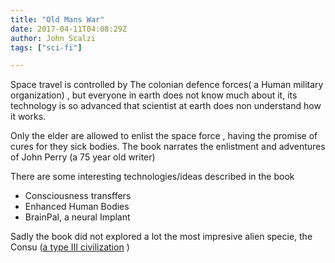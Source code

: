 ```yaml
---
title: "Old Mans War"
date: 2017-04-11T04:08:29Z
author: John Scalzi
tags: ["sci-fi"]

---
```



Space travel is controlled by The colonian defence forces( a Human military organization) , but everyone in earth  does not know
much about it, its technology is  so advanced  that scientist at earth does non understand how it
works. 

Only the elder are allowed to enlist the space force , having the promise of cures for they sick
bodies.  The book narrates the enlistment and adventures of John Perry (a 75 year old writer)


There are some interesting technologies/ideas described in the book
 - Consciousness transffers
 - Enhanced Human Bodies
 - BrainPal, a neural Implant
 

 Sadly the book did not explored a lot the most impresive alien specie, the Consu ([a
 type III civilization](https://en.wikipedia.org/wiki/Kardashev_scale) )







